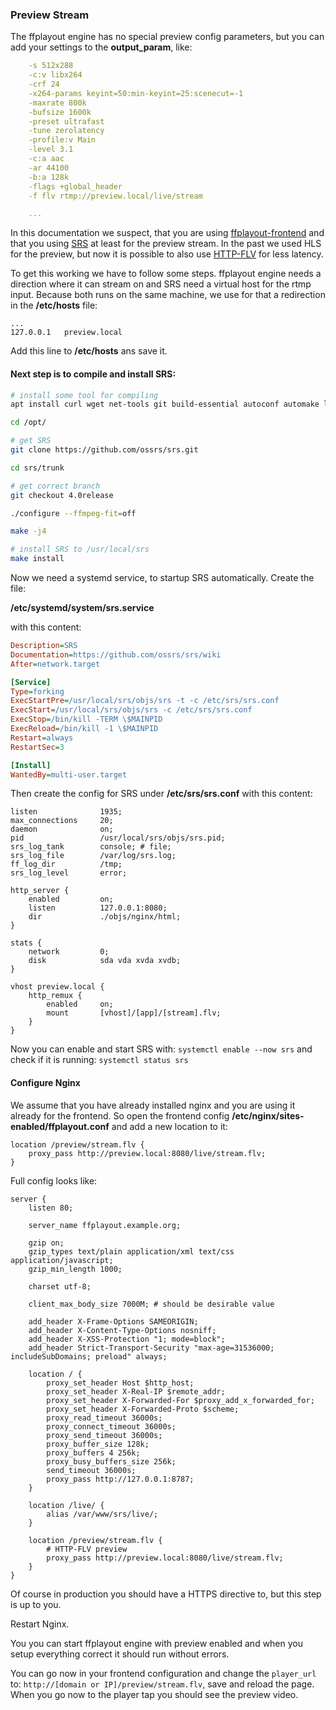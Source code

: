 ### Preview Stream

The ffplayout engine has no special preview config parameters, but you can add your settings to the **output_param**, like:

```YAML
    -s 512x288
    -c:v libx264
    -crf 24
    -x264-params keyint=50:min-keyint=25:scenecut=-1
    -maxrate 800k
    -bufsize 1600k
    -preset ultrafast
    -tune zerolatency
    -profile:v Main
    -level 3.1
    -c:a aac
    -ar 44100
    -b:a 128k
    -flags +global_header
    -f flv rtmp://preview.local/live/stream

    ...
```

In this documentation we suspect, that you are using [ffplayout-frontend](https://github.com/ffplayout/ffplayout-frontend) and that you using [SRS](https://github.com/ossrs/srs) at least for the preview stream. In the past we used HLS for the preview, but now it is possible to also use [HTTP-FLV](https://github.com/ossrs/srs/wiki/v4_EN_DeliveryHttpStream) for less latency.

To get this working we have to follow some steps. ffplayout engine needs a direction where it can stream on and SRS need a virtual host for the rtmp input. Because both runs on the same machine, we use for that a redirection in the **/etc/hosts** file:

```
...
127.0.0.1   preview.local
```

Add this line to **/etc/hosts** ans save it.

#### Next step is to compile and install SRS:

```BASH
# install some tool for compiling
apt install curl wget net-tools git build-essential autoconf automake libtool pkg-config gperf libssl-dev

cd /opt/

# get SRS
git clone https://github.com/ossrs/srs.git

cd srs/trunk

# get correct branch
git checkout 4.0release

./configure --ffmpeg-fit=off

make -j4

# install SRS to /usr/local/srs
make install

```

Now we need a systemd service, to startup SRS automatically. Create the file:

**/etc/systemd/system/srs.service**

with this content:

```INI
Description=SRS
Documentation=https://github.com/ossrs/srs/wiki
After=network.target

[Service]
Type=forking
ExecStartPre=/usr/local/srs/objs/srs -t -c /etc/srs/srs.conf
ExecStart=/usr/local/srs/objs/srs -c /etc/srs/srs.conf
ExecStop=/bin/kill -TERM \$MAINPID
ExecReload=/bin/kill -1 \$MAINPID
Restart=always
RestartSec=3

[Install]
WantedBy=multi-user.target
```

Then create the config for SRS under **/etc/srs/srs.conf** with this content:

```NGINX
listen              1935;
max_connections     20;
daemon              on;
pid                 /usr/local/srs/objs/srs.pid;
srs_log_tank        console; # file;
srs_log_file        /var/log/srs.log;
ff_log_dir          /tmp;
srs_log_level       error;

http_server {
    enabled         on;
    listen          127.0.0.1:8080;
    dir             ./objs/nginx/html;
}

stats {
    network         0;
    disk            sda vda xvda xvdb;
}

vhost preview.local {
    http_remux {
        enabled     on;
        mount       [vhost]/[app]/[stream].flv;
    }
}
```

Now you can enable and start SRS with: `systemctl enable --now srs` and check if it is running: `systemctl status srs`

#### Configure Nginx

We assume that you have already installed nginx and you are using it already for the frontend. So open the frontend config **/etc/nginx/sites-enabled/ffplayout.conf** and add a new location to it:

```NGINX
location /preview/stream.flv {
    proxy_pass http://preview.local:8080/live/stream.flv;
}
```

Full config looks like:

```NGINX
server {
    listen 80;

    server_name ffplayout.example.org;

    gzip on;
    gzip_types text/plain application/xml text/css application/javascript;
    gzip_min_length 1000;

    charset utf-8;

    client_max_body_size 7000M; # should be desirable value

    add_header X-Frame-Options SAMEORIGIN;
    add_header X-Content-Type-Options nosniff;
    add_header X-XSS-Protection "1; mode=block";
    add_header Strict-Transport-Security "max-age=31536000; includeSubDomains; preload" always;

    location / {
        proxy_set_header Host $http_host;
        proxy_set_header X-Real-IP $remote_addr;
        proxy_set_header X-Forwarded-For $proxy_add_x_forwarded_for;
        proxy_set_header X-Forwarded-Proto $scheme;
        proxy_read_timeout 36000s;
        proxy_connect_timeout 36000s; 
        proxy_send_timeout 36000s;
        proxy_buffer_size 128k;
        proxy_buffers 4 256k;
        proxy_busy_buffers_size 256k;
        send_timeout 36000s;
        proxy_pass http://127.0.0.1:8787;
    }
    
    location /live/ {
        alias /var/www/srs/live/;
    }

    location /preview/stream.flv {
        # HTTP-FLV preview
        proxy_pass http://preview.local:8080/live/stream.flv;
    }
}
```

Of course in production you should have a HTTPS directive to, but this step is up to you.

Restart Nginx.

You you can start ffplayout engine with preview enabled and when you setup everything correct it should run without errors.

You can go now in your frontend configuration and change the `player_url` to: `http://[domain or IP]/preview/stream.flv`, save and reload the page. When you go now to the player tap you should see the preview video.
